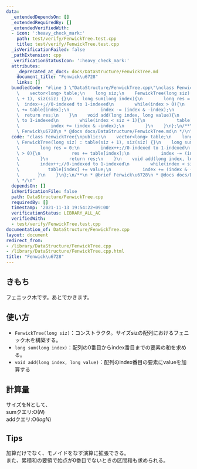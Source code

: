 ```yaml
---
data:
  _extendedDependsOn: []
  _extendedRequiredBy: []
  _extendedVerifiedWith:
  - icon: ':heavy_check_mark:'
    path: test/verify/FenwickTree.test.cpp
    title: test/verify/FenwickTree.test.cpp
  _isVerificationFailed: false
  _pathExtension: cpp
  _verificationStatusIcon: ':heavy_check_mark:'
  attributes:
    _deprecated_at_docs: docs/DataStructure/FenwickTree.md
    document_title: "Fenwick\u6728"
    links: []
  bundledCode: "#line 1 \"DataStructure/FenwickTree.cpp\"\nclass FenwickTree{\npublic:\n\
    \    vector<long> table;\n    long siz;\n    FenwickTree(long siz) : table(siz\
    \ + 1), siz(siz) {}\n    long sum(long index){\n        long res = 0;\n      \
    \  index++;//0-indexed to 1-indexed\n        while(index > 0){\n            res\
    \ += table[index];\n            index -= (index & -index);\n        }\n      \
    \  return res;\n    }\n    void add(long index, long value){\n        index++;//0-indexed\
    \ to 1-indexed\n        while(index < siz + 1){\n            table[index] += value;\n\
    \            index += (index & -index);\n        }\n    }\n};\n/**\n * @brief\
    \ Fenwick\u6728\n * @docs docs/DataStructure/FenwickTree.md\n */\n"
  code: "class FenwickTree{\npublic:\n    vector<long> table;\n    long siz;\n   \
    \ FenwickTree(long siz) : table(siz + 1), siz(siz) {}\n    long sum(long index){\n\
    \        long res = 0;\n        index++;//0-indexed to 1-indexed\n        while(index\
    \ > 0){\n            res += table[index];\n            index -= (index & -index);\n\
    \        }\n        return res;\n    }\n    void add(long index, long value){\n\
    \        index++;//0-indexed to 1-indexed\n        while(index < siz + 1){\n \
    \           table[index] += value;\n            index += (index & -index);\n \
    \       }\n    }\n};\n/**\n * @brief Fenwick\u6728\n * @docs docs/DataStructure/FenwickTree.md\n\
    \ */\n"
  dependsOn: []
  isVerificationFile: false
  path: DataStructure/FenwickTree.cpp
  requiredBy: []
  timestamp: '2021-11-13 19:54:22+09:00'
  verificationStatus: LIBRARY_ALL_AC
  verifiedWith:
  - test/verify/FenwickTree.test.cpp
documentation_of: DataStructure/FenwickTree.cpp
layout: document
redirect_from:
- /library/DataStructure/FenwickTree.cpp
- /library/DataStructure/FenwickTree.cpp.html
title: "Fenwick\u6728"
---
```

## きもち

フェニック木です。あとでかきます。  

## 使い方  
- `FenwickTree(long siz)`：コンストラクタ。サイズsizの配列におけるフェニック木を構築する。  
- `long sum(long index)`：配列の0番目からindex番目までの要素の和を求める。  
- `void add(long index, long value)`：配列のindex番目の要素にvalueを加算する  

## 計算量
サイズをNとして、  
sumクエリ:$\mathrm{O}(N)$  
addクエリ:$\mathrm{O}(logN)$  

## Tips

加算だけでなく、モノイドをなす演算に拡張できる。  
また、累積和の要領で始点が0番目でないときの区間和も求められる。  
